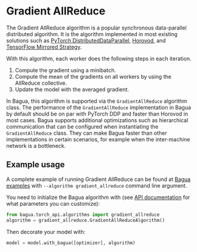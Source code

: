 # Gradient AllReduce

The Gradient AllReduce algorithm is a popular synchronous data-parallel
distributed algorithm. It is the algorithm implemented in most existing
solutions such as [PyTorch
DistributedDataParallel](https://pytorch.org/tutorials/intermediate/ddp_tutorial.html),
[Horovod](https://horovod.ai/), and [TensorFlow Mirrored
Strategy](https://www.tensorflow.org/guide/distributed_training).

With this algorithm, each worker does the following steps in each iteration.

1. Compute the gradient using a minibatch.
2. Compute the mean of the gradients on all workers by using the AllReduce
   collective.
3. Update the model with the averaged gradient.

In Bagua, this algorithm is supported via the `GradientAllReduce` algorithm
class. The performance of the `GradientAllReduce` implementation in Bagua by
default should be on par with PyTorch DDP and faster than Horovod in most cases.
Bagua supports additional optimizations such as hierarchical communication that
can be configured when instantiating the `GradientAllReduce` class. They can
make Bagua faster than other implementations in certain scenarios, for example
when the inter-machine network is a bottleneck.

## Example usage

A complete example of running Gradient AllReduce can be found at [Bagua examples](https://github.com/BaguaSys/bagua/tree/master/examples)
with `--algorithm gradient_allreduce` command line argument.

You need to initialize the Bagua algorithm with (see [API documentation](https://bagua.readthedocs.io/en/latest/autoapi/bagua/torch_api/algorithms/gradient_allreduce/index.html) for what parameters you can customize):

```python
from bagua.torch_api.algorithms import gradient_allreduce
algorithm = gradient_allreduce.GradientAllReduceAlgorithm()
```

Then decorate your model with:

```python
model = model.with_bagua([optimizer], algorithm)
```
